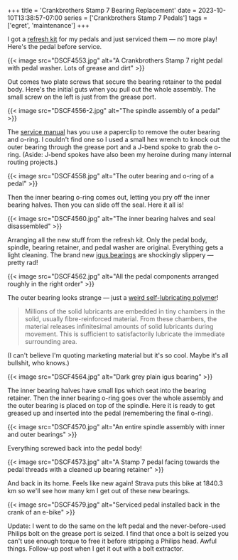 +++
title = 'Crankbrothers Stamp 7 Bearing Replacement'
date = 2023-10-10T13:38:57-07:00
series = ['Crankbrothers Stamp 7 Pedals']
tags = ['egret', 'maintenance']
+++

I got a [refresh kit](https://www.crankbrothers.com/collections/pedal-accessories/products/pedal-refresh-kit-stamp-7-11) for my pedals and just serviced them — no more play! Here's the pedal before service.

{{< image src="DSCF4553.jpg" alt="A Crankbrothers Stamp 7 right pedal with pedal washer. Lots of grease and dirt" >}}

Out comes two plate screws that secure the bearing retainer to the pedal body. Here's the initial guts when you pull out the whole assembly. The small screw on the left is just from the grease port.

{{< image src="DSCF4556-2.jpg" alt="The spindle assembly of a pedal" >}}

The [service manual](https://crankbrothers.zendesk.com/hc/en-us/articles/115004284194-Stamp-Technical-Documents) has you use a paperclip to remove the outer bearing and o-ring. I couldn't find one so I used a small hex wrench to knock out the outer bearing through the grease port and a J-bend spoke to grab the o-ring. (Aside: J-bend spokes have also been my heroine during many internal routing projects.)

{{< image src="DSCF4558.jpg" alt="The outer bearing and o-ring of a pedal" >}}

Then the inner bearing o-ring comes out, letting you pry off the inner bearing halves. Then you can slide off the seal. Here it all is!

{{< image src="DSCF4560.jpg" alt="The inner bearing halves and seal disassembled" >}}

Arranging all the new stuff from the refresh kit. Only the pedal body, spindle, bearing retainer, and pedal washer are original. Everything gets a light cleaning. The brand new [igus bearings](https://www.igus.eu/info/plain-bearings-crank-mountain-bike-pedal) are shockingly slippery — pretty rad!

{{< image src="DSCF4562.jpg" alt="All the pedal components arranged roughly in the right order" >}}

The outer bearing looks strange — just a [weird self-lubricating polymer](https://www.igus.eu/info/plain-bearings-iglidur-properties)!

> Millions of the solid lubricants are embedded in tiny chambers in the solid, usually fibre-reinforced material. From these chambers, the material releases infinitesimal amounts of solid lubricants during movement. This is sufficient to satisfactorily lubricate the immediate surrounding area.

(I can't believe I'm quoting marketing material but it's so cool. Maybe it's all bullshit, who knows.)

{{< image src="DSCF4564.jpg" alt="Dark grey plain igus bearing" >}}

The inner bearing halves have small lips which seat into the bearing retainer. Then the inner bearing o-ring goes over the whole assembly and the outer bearing is placed on top of the spindle. Here it is ready to get greased up and inserted into the pedal (remembering the final o-ring).

{{< image src="DSCF4570.jpg" alt="An entire spindle assembly with inner and outer bearings" >}}

Everything screwed back into the pedal body!

{{< image src="DSCF4573.jpg" alt="A Stamp 7 pedal facing towards the pedal threads with a cleaned up bearing retainer" >}}

And back in its home. Feels like new again! Strava puts this bike at 1840.3 km so we'll see how many km I get out of these new bearings.

{{< image src="DSCF4579.jpg" alt="Serviced pedal installed back in the crank of an e-bike" >}}

Update: I went to do the same on the left pedal and the never-before-used Philips bolt on the grease port is seized. I find that once a bolt is seized you can't use enough torque to free it before stripping a Philips head. Awful things. Follow-up post when I get it out with a bolt extractor.
